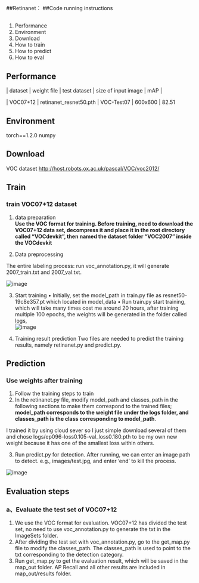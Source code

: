 ##Retinanet：
##Code running instructions  

 
 
##  
1. Performance 
2. Environment 
3. Download 
4. How to train 
5. How to predict 
6. How to eval 
 
 
 
## Performance 
| dataset | weight file | test dataset | size of input image |  mAP  | 

| VOC07+12 | retinanet_resnet50.pth | VOC-Test07 | 600x600 | 82.51 
 
 
## Environment 
torch==1.2.0
numpy

## Download 
 
VOC dataset http://host.robots.ox.ac.uk/pascal/VOC/voc2012/ 

 
## Train 
### train VOC07+12 dataset 
1. data preparation    
**Use the VOC format for training. Before training, need to download the VOC07+12 data set, decompress it and place it in the root directory called “VOCdevkit”, then named the dataset folder “VOC2007” inside the VOCdevkit**   
 
 
2. Data preprocessing    
 
 
The entire labeling process: run voc_annotation.py, it will generate 2007_train.txt and 2007_val.txt. 
 
![image](https://user-images.githubusercontent.com/78404450/218348242-de646d83-e9a3-4180-a702-8fba3125c502.png)


3. Start training 
•	Initially, set the model_path in train.py file as resnet50-19c8e357.pt which located in model_data
•	Run train.py start training, which will take many times cost me around 20 hours, after training multiple 100 epochs, the weights will be generated in the folder called logs,  
 ![image](https://user-images.githubusercontent.com/78404450/218348252-dbf9fd8f-7c5d-425e-85b8-bbd24772f81f.png)

 
4. Training result prediction 
Two files are needed to predict the training results, namely retinanet.py and predict.py.

 
## Prediction 
### Use weights after training 
1. Follow the training steps to train  
2. In the retinanet.py file, modify model_path and classes_path in the following sections to make them correspond to the trained files; **model_path corresponds to the weight file under the logs folder, and classes_path is the class corresponding to model_path**. 

I trained it by using cloud sever so I just simple download several of them and chose logs/ep096-loss0.105-val_loss0.180.pth to be my own new weight because it has one of the smallest loss within others.

3. Run predict.py for detection. After running, we can enter an image path to detect. e.g., images/test.jpg, and enter ‘end’ to kill the process.

  ![image](https://user-images.githubusercontent.com/78404450/218348264-993e0cea-e235-4f12-ad7e-ac1b25aa359c.png)

 
 
## Evaluation steps 
### a、Evaluate the test set of VOC07+12 
1. We use the VOC format for evaluation. VOC07+12 has divided the test set, no need to use voc_annotation.py to generate the txt in the ImageSets folder. 
2. After dividing the test set with voc_annotation.py, go to the get_map.py file to modify the classes_path. The classes_path is used to point to the txt corresponding to the detection category. 
3. Run get_map.py to get the evaluation result, which will be saved in the map_out folder. AP Recall and all other results are included in map_out/results folder.
 




